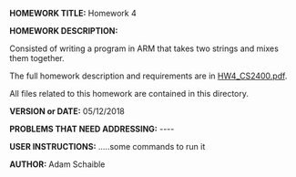 **HOMEWORK TITLE:** Homework 4

**HOMEWORK DESCRIPTION:**

Consisted of writing a program in ARM that takes two strings and mixes them together. 

The full homework description and requirements are in [HW4_CS2400.pdf](https://github.com/AdamSchaible/MSU_Denver/blob/master/CS%202400%20Computer%20Organization%202%20(Spring%202018)/Homework%204/HW4_CS2400.pdf).

All files related to this homework are contained in this directory.

**VERSION or DATE:** 05/12/2018

**PROBLEMS THAT NEED ADDRESSING:** ----

**USER INSTRUCTIONS:** 
.....some commands to run it

**AUTHOR:** Adam Schaible

